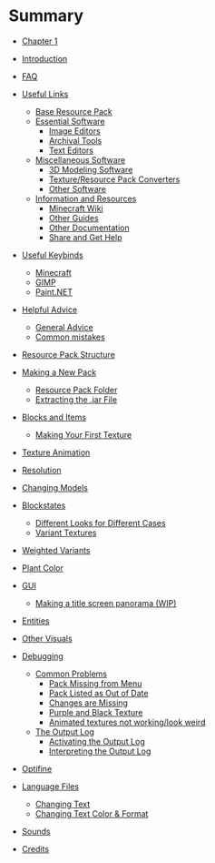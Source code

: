 # Summary

- [Chapter 1](./chapter_1.md)

- [Introduction](README.md)
- [FAQ](faq.md)
- [Useful Links](useful-links/README.md)
  - [Base Resource Pack](useful-links/base-pack/README.md)
  - [Essential Software](useful-links/essential-softare/README.md)
    - [Image Editors](useful-links/essential-softare/image-editors.md)
    - [Archival Tools](useful-links/essential-softare/archive-tools.md)
    - [Text Editors](useful-links/essential-softare/text-editors.md)
  - [Miscellaneous Software](useful-links/misc-softare/README.md)
    - [3D Modeling Software](useful-links/misc-softare/3d-model-software.md)
    - [Texture/Resource Pack Converters](useful-links/misc-softare/converters.md)
    - [Other Software](useful-links/misc-softare/misc-software.md)
  - [Information and Resources](useful-links/informative-links/README.md)
    - [Minecraft Wiki](useful-links/informative-links/mc-wiki.md)
    - [Other Guides](useful-links/informative-links/other-guides.md)
    - [Other Documentation](useful-links/informative-links/other-docs.md)
    - [Share and Get Help](useful-links/informative-links/share-and-help.md)
- [Useful Keybinds](keybinds/README.md)
  - [Minecraft](keybinds/minecraft.md)
  - [GIMP](keybinds/gimp.md)
  - [Paint.NET](keybinds/paint-net.md)
- [Helpful Advice]()
  - [General Advice]()
  - [Common mistakes]()
- [Resource Pack Structure]()
- [Making a New Pack]()
  - [Resource Pack Folder]()
  - [Extracting the .jar File]()
- [Blocks and Items]()
  - [Making Your First Texture]()
- [Texture Animation]()
- [Resolution]()
- [Changing Models]()
- [Blockstates]()
  - [Different Looks for Different Cases]()
  - [Variant Textures]()
- [Weighted Variants]()
- [Plant Color]()
- [GUI]()
  - [Making a title screen panorama (WIP)]()
- [Entities]()
- [Other Visuals]()
- [Debugging]()
  - [Common Problems]()
    - [Pack Missing from Menu]()
    - [Pack Listed as Out of Date]()
    - [Changes are Missing]()
    - [Purple and Black Texture]()
    - [Animated textures not working/look weird]()
  - [The Output Log]()
    - [Activating the Output Log]()
    - [Interpreting the Output Log]()
- [Optifine]()
- [Language Files]()
  - [Changing Text]()
  - [Changing Text Color & Format]()
- [Sounds]()
- [Credits]()
